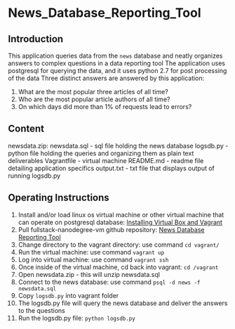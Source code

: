 # News_Database_Reporting_Tool

## Introduction

This application queries data from the `news` database and neatly organizes answers to complex questions in a data reporting tool
The application uses postgresql for querying the data, and it uses python 2.7 for post processing of the data
Three distinct answers are answered by this application:
1. What are the most popular three articles of all time?
2. Who are the most popular article authors of all time?
3. On which days did more than 1% of requests lead to errors?
        
## Content

newsdata.zip:
newsdata.sql - sql file holding the news database
logsdb.py - python file holding the queries and organizing them as plain text deliverables
Vagrantfile - virtual machine
README.md - readme file detailing application specifics
output.txt - txt file that displays output of running logsdb.py
    
## Operating Instructions

 1. Install and/or load linux os virtual machine or other virtual machine that can operate on postgresql database: [Installing Virtual Box and Vagrant](https://<span></span>drupalize.me/videos/installing-vagrant-and-virtualbox?p=1526)
 2. Pull fullstack-nanodegree-vm github repository: [News Database Reporting Tool](https://github.com/Ajedigray/fullstack-nanodegree-vm.git)
 3. Change directory to the vagrant directory: use command `cd vagrant/`
 4. Run the virtual machine: use command `vagrant up`
 5. Log into virtual machine: use command `vagrant ssh`
 6. Once inside of the virtual machine, cd back into vagrant: `cd /vagrant`
 7. Open newsdata.zip - this will unzip newsdata.sql
 8. Connect to the news database: use command `psql -d news -f newsdata.sql`
 9. Copy `logsdb.py` into vagrant folder
10. The logsdb.py file will query the news database and deliver the answers to the questions
11. Run the logsdb.py file: `python logsdb.py`



